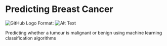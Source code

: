 # Predicting Breast Cancer

![GitHub Logo](/Downloads/breast_cancer.jpg)
Format: ![Alt Text](url)


Predicting whether a tumour is malignant or benign using machine learning classification algorithms




